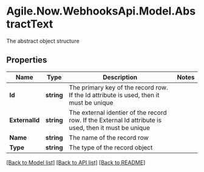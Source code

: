 # Agile.Now.WebhooksApi.Model.AbstractText
The abstract object structure

## Properties

Name | Type | Description | Notes
------------ | ------------- | ------------- | -------------
**Id** | **string** | The primary key of the record row. If the Id attribute is used, then it must be unique | 
**ExternalId** | **string** | The external identier of the record row. If the External Id attribute is used, then it must be unique | 
**Name** | **string** | The name of the record row | 
**Type** | **string** | The type of the record object | 

[[Back to Model list]](../README.md#documentation-for-models) [[Back to API list]](../README.md#documentation-for-api-endpoints) [[Back to README]](../README.md)

